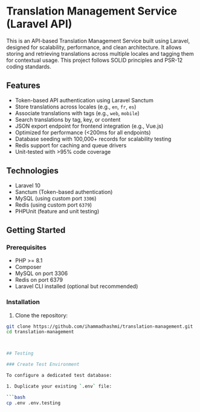 # Translation Management Service (Laravel API)

This is an API-based Translation Management Service built using Laravel, designed for scalability, performance, and clean architecture. It allows storing and retrieving translations across multiple locales and tagging them for contextual usage. This project follows SOLID principles and PSR-12 coding standards.

## Features

- Token-based API authentication using Laravel Sanctum
- Store translations across locales (e.g., `en`, `fr`, `es`)
- Associate translations with tags (e.g., `web`, `mobile`)
- Search translations by tag, key, or content
- JSON export endpoint for frontend integration (e.g., Vue.js)
- Optimized for performance (<200ms for all endpoints)
- Database seeding with 100,000+ records for scalability testing
- Redis support for caching and queue drivers
- Unit-tested with >95% code coverage

## Technologies

- Laravel 10
- Sanctum (Token-based authentication)
- MySQL (using custom port `3306`)
- Redis (using custom port `6379`)
- PHPUnit (feature and unit testing)

## Getting Started

### Prerequisites

- PHP >= 8.1
- Composer
- MySQL on port 3306
- Redis on port 6379
- Laravel CLI installed (optional but recommended)

### Installation

1. Clone the repository:

```bash
git clone https://github.com/ihammadhashmi/translation-management.git
cd translation-management



## Testing

### Create Test Environment

To configure a dedicated test database:

1. Duplicate your existing `.env` file:

```bash
cp .env .env.testing
